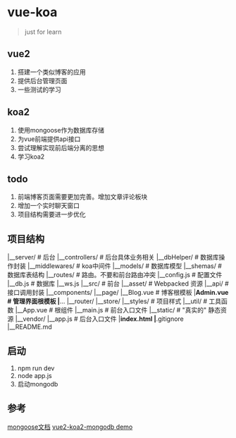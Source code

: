 # vue-koa

> just for learn

## vue2

1. 搭建一个类似博客的应用
2. 提供后台管理页面
3. 一些测试的学习

## koa2

1. 使用mongoose作为数据库存储
2. 为vue前端提供api接口
3. 尝试理解实现前后端分离的思想
4. 学习koa2

## todo

1. 前端博客页面需要更加完善。增加文章评论板块
2. 增加一个实时聊天窗口
3. 项目结构需要进一步优化

## 项目结构

|__server/            # 后台
    |__controllers/   # 后台具体业务相关
    |__dbHelper/      # 数据库操作封装
    |__middlewares/   # koa中间件
    |__models/        # 数据库模型
    |__shemas/        # 数据库表结构
    |__routes/        # 路由。不要和前台路由冲突
    |__config.js      # 配置文件
    |__db.js          # 数据库
    |__ws.js
|__src/               # 前台
    |__asset/         # Webpacked 资源
    |__api/           # 接口调用封装
    |__components/
    |__page/
        |__Blog.vue   # 博客根模板
        |__Admin.vue  # 管理界面根模板
        |__...
    |__router/
    |__store/
    |__styles/        # 项目样式
    |__util/          # 工具函数
    |__App.vue        # 根组件
    |__main.js        # 前台入口文件
|__static/            # "真实的" 静态资源
    |__vendor/
|__app.js             # 后台入口文件
|__index.html
|__.gitignore
|__README.md

## 启动

1. npm run dev
2. node app.js
3. 启动mongodb

## 参考

[mongoose文档](http://mongoosejs.com/docs/connections.html)
[vue2-koa2-mongodb demo](https://juejin.im/post/58f99b3cac502e006395e6e7)
